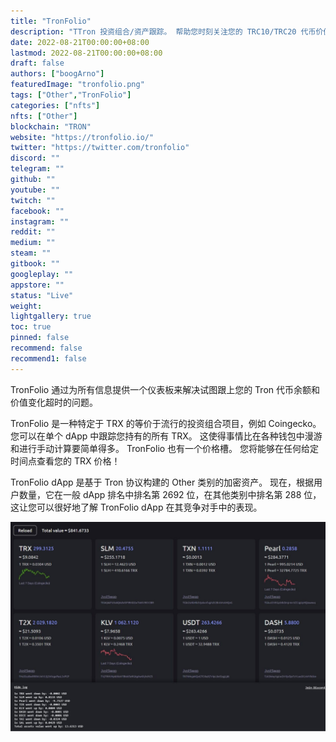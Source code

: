 ```yaml
---
title: "TronFolio"
description: "TTron 投资组合/资产跟踪。 帮助您时刻关注您的 TRC10/TRC20 代币价值。"
date: 2022-08-21T00:00:00+08:00
lastmod: 2022-08-21T00:00:00+08:00
draft: false
authors: ["boogArno"]
featuredImage: "tronfolio.png"
tags: ["Other","TronFolio"]
categories: ["nfts"]
nfts: ["Other"]
blockchain: "TRON"
website: "https://tronfolio.io/"
twitter: "https://twitter.com/tronfolio"
discord: ""
telegram: ""
github: ""
youtube: ""
twitch: ""
facebook: ""
instagram: ""
reddit: ""
medium: ""
steam: ""
gitbook: ""
googleplay: ""
appstore: ""
status: "Live"
weight: 
lightgallery: true
toc: true
pinned: false
recommend: false
recommend1: false
---
```

TronFolio 通过为所有信息提供一个仪表板来解决试图跟上您的 Tron 代币余额和价值变化超时的问题。

TronFolio 是一种特定于 TRX 的等价于流行的投资组合项目，例如 Coingecko。 您可以在单个 dApp 中跟踪您持有的所有 TRX。 这使得事情比在各种钱包中漫游和进行手动计算要简单得多。 TronFolio 也有一个价格槽。 您将能够在任何给定时间点查看您的 TRX 价格！

TronFolio dApp 是基于 Tron 协议构建的 Other 类别的加密资产。 现在，根据用户数量，它在一般 dApp 排名中排名第 2692 位，在其他类别中排名第 288 位，这让您可以很好地了解 TronFolio dApp 在其竞争对手中的表现。

![tronfolio-dapp-other-tron-image1_b5332868b5347daffbe525e6616413c7](tronfolio-dapp-other-tron-image1_b5332868b5347daffbe525e6616413c7.png)